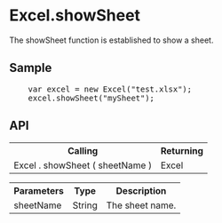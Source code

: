 <H1>Excel.showSheet</H1>

The showSheet function is established to show a sheet.

<h2>Sample</h2>
<pre>
	var excel = new Excel("test.xlsx");
	excel.showSheet("mySheet");
</pre>

<h2>API</h2>

<table>
<tr><th>Calling</th><th>Returning</th></tr>
<tr><td>Excel . showSheet ( sheetName )</td><td>Excel</td></tr>
</table>


<table>
<tr><th>Parameters</th><th>Type</th><th>Description</th></tr>
<tr><td>sheetName</td><td>String</td><td>The sheet name.</td></tr>
</table>